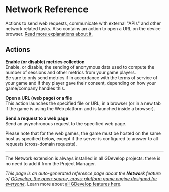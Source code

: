 # Network Reference

Actions to send web requests, communicate with external "APIs" and other network related tasks. Also contains an action to open a URL on the device browser. [Read more explanations about it.](/gdevelop5/all-features/network)

## Actions

**Enable (or disable) metrics collection**  
Enable, or disable, the sending of anonymous data used to compute the number of sessions and other metrics from your game players.  
Be sure to only send metrics if in accordance with the terms of service of your game and if they player gave their consent, depending on how your game/company handles this.

**Open a URL (web page) or a file**  
This action launches the specified file or URL, in a browser (or in a new tab if the game is using the Web platform and is launched inside a browser).

**Send a request to a web page**  
Send an asynchronous request to the specified web page.  

Please note that for the web games, the game must be hosted on the same host as specified below, except if the server is configured to answer to all requests (cross-domain requests).





---

The Network extension is always installed in all GDevelop projects: there is no need to add it from the Project Manager.

*This page is an auto-generated reference page about the **Network** feature of [GDevelop, the open-source, cross-platform game engine designed for everyone](https://gdevelop.io/).* Learn more about [all GDevelop features here](/gdevelop5/all-features).